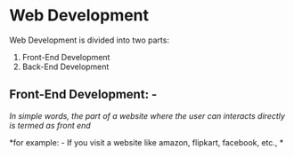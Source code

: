 # Web Development

Web Development is divided into two parts:

1. Front-End Development
2. Back-End Development





## Front-End Development: - 

*In simple words, the part of a website where the user can interacts directly is termed as front end*



*for example: - If you visit a website like amazon, flipkart, facebook, etc., * 